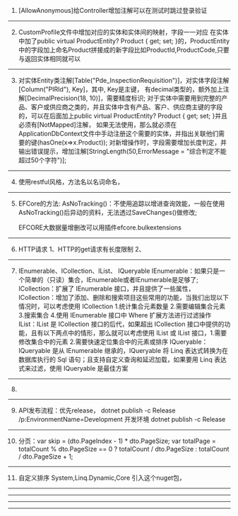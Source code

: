 1. [AllowAnonymous]给Controller增加注解可以在测试时跳过登录验证
***********************************************************************************************************************************************************************************************************
2. CustomProfile文件中增加对应的实体和实体间的映射，字段一一对应
   在实体中加了public virtual ProductEntity? Product { get; set; }的，ProductEntity中的字段加上命名Product拼接成的新字段比如ProductId,ProductCode,只要与返回实体相同就可以
***********************************************************************************************************************************************************************************************************
3. 对实体Entity类注解[Table("Pde_InspectionRequisition")]，对实体字段注解[Column("PIRId"), Key]，其中, Key是主键，
   有decimal类型的，额外加上注解[DecimalPrecision(18, 10)]，需要精度标识;
   对于实体中需要用到完整的产品、客户或供应商之类的，并且实体中含有产品、客户、供应商主键的字段的，可以在后面加上public virtual ProductEntity? Product { get; set; }并且必须有[NotMapped]注解，
如果无法使用，那么就必须在ApplicationDbContext文件中手动注册这个需要的实体，并指出关联他们需要的键(hasOne(x=>x.Product));
   对新增操作时，字段需要增加长度判定，并输出错误提示，增加注解[StringLength(50,ErrorMessage = "综合判定不能超过50个字符")];
***********************************************************************************************************************************************************************************************************
4. 使用restful风格，方法名以名词命名，
***********************************************************************************************************************************************************************************************************
5. EFCore的方法:
   AsNoTracking()：不使用追踪以增进查询效能，一般在使用AsNoTracking()后异动的资料，无法透过SaveChanges()做修改;

   EFCORE大数据量增删改可以用插件efcore.bulkextensions
***********************************************************************************************************************************************************************************************************
6. HTTP请求
  1、HTTP的get请求有长度限制
  2、
***********************************************************************************************************************************************************************************************************
7. IEnumerable、ICollection、IList、 IQueryable
   IEnumerable：如果只是一个简单的（只读）集合，IEnumerable或者IEnumerable<T>是足够了;
   ICollection：扩展了 IEnumerable 接口，并且提供了一些属性，
   ICollection<T>：增加了添加、删除和搜索项目这些常用的功能，当我们出现以下情况时，可以考虑使用 ICollection<T> 1.统计集合元素数量 2.需要编辑集合元素 3.搜索集合 4.使用 IEnumerable<T> 接口中 Where 扩展方法进行过滤操作
   IList：IList 是 ICollection 接口的后代，如果超出 ICollection<T> 接口中提供的功能，且有以下两点中的情形，那么就可以考虑使用 IList 或 IList<T> 接口，1.需要修改集合中的元素 2.需要快速定位集合中的元素或排序
   IQueryable：IQueryable 是从 IEnumerable 继承的，IQueryable 将 Linq 表达式转换为在数据库执行的 Sql 语句；且支持自定义查询和延迟加载，如果要用 Linq 表达式来过滤，使用 IQueryable 是最佳方案
***********************************************************************************************************************************************************************************************************
8.
***********************************************************************************************************************************************************************************************************
9. API发布流程：优先release，
   dotnet publish -c Release /p:EnvironmentName=Development  开发环境
   dotnet publish -c Release
***********************************************************************************************************************************************************************************************************
10. 分页：var skip = (dto.PageIndex - 1) * dto.PageSize;
         var totalPage = totalCount % dto.PageSize == 0 ? totalCount / dto.PageSize : totalCount / dto.PageSize + 1;
***********************************************************************************************************************************************************************************************************
11. 自定义排序
System,Linq.Dynamic,Core 引入这个nuget包，

***********************************************************************************************************************************************************************************************************
***********************************************************************************************************************************************************************************************************
***********************************************************************************************************************************************************************************************************
***********************************************************************************************************************************************************************************************************
